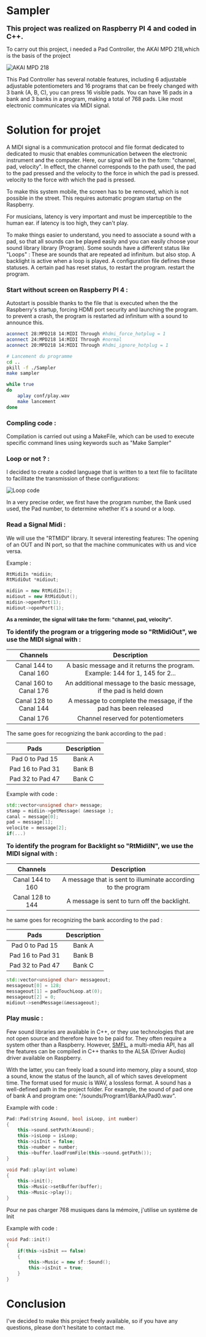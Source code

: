 # Sampler

<font size="4"> <strong>This project was realized on Raspberry PI 4 and coded in C++.</strong> </font> 

To carry out this project, i needed a Pad Controller, the AKAI MPD 218,which is the basis of the project

![AKAI MPD 218](ImageReadme/AKAI.png)

This Pad Controller has several notable features, including 6 adjustable
adjustable potentiometers and 16 programs that can be freely changed with 3 bank (A, B, C), you can press 16 visible pads. You can have 16 pads in a bank and 3 banks in a program, making a total of 768 pads. Like most electronic communicates via MIDI signal.

# Solution for projet

A MIDI signal is a communication protocol and file format dedicated to
dedicated to music that enables communication between the electronic instrument and the computer. Here, our signal will be in the form: "channel, pad, velocity". 
In effect, the channel corresponds to the path used, the pad to the pad pressed and the velocity to the force in which the pad is pressed. velocity to the force with which the pad is pressed.

To make this system mobile, the screen has to be removed, which is not possible in the street. This requires automatic program startup on the Raspberry.

For musicians, latency is very important and must be imperceptible to the human ear. if latency is too high, they can't play.

To make things easier to understand, you need to associate a sound with a pad, so that all sounds can be played easily and you can easily choose your sound library library (Program). Some sounds have a different status like "Loops" : These are sounds that are repeated ad infinitum.
but also stop. A backlight is active when a loop is played. A configuration file defines these statuses. A certain pad has reset status, to restart the program. restart the program.


### Start without screen on Raspberry PI 4 :

Autostart is possible thanks to the file that is executed when the the Raspberry's startup, forcing HDMI port security and launching the program. to prevent a crash, the program is restarted ad infinitum with a sound to announce this.

```sh
aconnect 28:MPD218 14:MIDI Through #hdmi_force_hotplug = 1
aconnect 24:MPD218 14:MIDI Through #normal
aconnect 20:MPD218 14:MIDI Through #hdmi_ignore_hotplug = 1

# Lancement du programme
cd ..
pkill -f ./Sampler
make sampler

while true
do
	aplay conf/play.wav
	make lancement
done
```

### Compling code :

Compilation is carried out using a MakeFile, which can be used to execute specific command lines using keywords such as "Make Sampler"

### Loop or not ? :

I decided to create a coded language that is written to a text file to facilitate to facilitate the transmission of these configurations:

![Loop code](ImageReadme/Lop.png)

In a very precise order, we first have the program number, the Bank used used, the Pad number, to determine whether it's a sound or a loop.

### Read a Signal Midi :

We will use the "RTMIDI" library. It several interesting features: The opening of an OUT and IN port, so that the machine communicates with us and vice versa.

Example : 

```cpp
RtMidiIn *midiin;
RtMidiOut *midiout;

midiin = new RtMidiIn();
midiout = new RtMidiOut();
midiin->openPort(1);
midiout->openPort(1);
```

<font size="2"> <strong>As a reminder, the signal will take the form: "channel, pad, velocity".</strong> </font> 


<font size="3"> <strong>To identify the program or a triggering mode so "RtMidiOut", we use the
MIDI signal with : </strong> </font> 


| Channels | Description           |
| :---------------:|:---------------:|
| Canal 144 to Canal 160  |   A basic message and it returns the program. Example: 144 for 1, 145 for 2...     |  
| Canal 160 to Canal 176  | An additional message to the basic message, if the pad is held down          |  
| Canal 128 to Canal 144 | A message to complete the message, if the pad has been released       |
| Canal 176  | Channel reserved for potentiometers       |


The same goes for recognizing the bank according to the pad :

| Pads | Description           |
| :---------------:|:---------------:|
| Pad 0 to Pad 15  |   Bank A    |  
| Pad 16 to Pad 31  | Bank B         |  
| Pad 32 to Pad 47| Bank C   |

Example with code :

```cpp
std::vector<unsigned char> message;
stamp = midiin->getMessage( &message );	
canal = message[0];
pad = message[1];
velocite = message[2];
if(...)
```

<font size="3"> <strong>To identify the program for Backlight so "RtMidiIN", we use the
MIDI signal with : </strong> </font> 

| Channels | Description           |
| :---------------:|:---------------:|
| Canal 144 to 160 |  A message that is sent to illuminate according to the program   |  
| Canal 128 to 144 | A message is sent to turn off the backlight.        |  

he same goes for recognizing the bank according to the pad :

| Pads | Description           |
| :---------------:|:---------------:|
| Pad 0 to Pad 15  |   Bank A    |  
| Pad 16 to Pad 31  | Bank B         |  
| Pad 32 to Pad 47| Bank C   |

```cpp
std::vector<unsigned char> messageout;
messageout[0] = 128;
messageout[1] = padTouchLoop.at(0);
messageout[2] = 0;
midiout->sendMessage(&messageout);
```

### Play music :

Few sound libraries are available in C++, or they use technologies that are not open source and therefore have to be paid for. They often require a system other than a  Raspberry. However, [SMFL](https://www.sfml-dev.org/), a multi-media API, has all the features
can be compiled in C++ thanks to the ALSA (Driver Audio) driver available on Raspberry.

With the latter, you can freely load a sound into memory, play a sound, stop a sound, know the status of the launch, all of which saves development time. The format used for music is WAV, a lossless format. A sound has a well-defined path in the project folder. For example, the sound of pad one of bank A and program one: "/sounds/Program1/BankA/Pad0.wav".

Example with code : 

```cpp
Pad::Pad(string Asound, bool isLoop, int number)
{
	this->sound.setPath(Asound);
	this->isLoop = isLoop;
	this->isInit = false;
	this->number = number;
	this->buffer.loadFromFile(this->sound.getPath());
}

void Pad::play(int volume)
{
	this->init();
	this->Music->setBuffer(buffer);
	this->Music->play();
}
```

Pour ne pas charger 768 musiques dans la mémoire, j'utilise un système de Init

Example with code : 

```cpp
void Pad::init()
{
	if(this->isInit == false)
	{
		this->Music = new sf::Sound();
		this->isInit = true;
    }
}
```
# Conclusion

I've decided to make this project freely available, so if you have any questions, please don't hesitate to contact me. 




